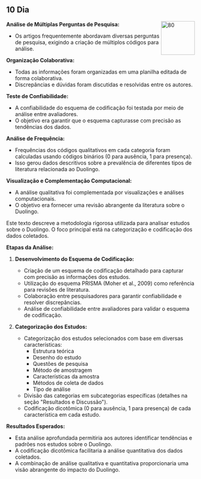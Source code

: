 ## 10 Dia   

<a href="https://br.pinterest.com/pin/593349319686946770/" target="blank"><img align="right" src="https://i.pinimg.com/originals/98/59/12/98591272861e66a02eecf5dae0450c73.gif" alt="80" 
height="90" /></a> 

**Análise de Múltiplas Perguntas de Pesquisa:**

* Os artigos frequentemente abordavam diversas perguntas de pesquisa, exigindo a criação de múltiplos códigos para análise.

**Organização Colaborativa:**

* Todas as informações foram organizadas em uma planilha editada de forma colaborativa.
* Discrepâncias e dúvidas foram discutidas e resolvidas entre os autores.

**Teste de Confiabilidade:**

* A confiabilidade do esquema de codificação foi testada por meio de análise entre avaliadores.
* O objetivo era garantir que o esquema capturasse com precisão as tendências dos dados.

**Análise de Frequência:**

* Frequências dos códigos qualitativos em cada categoria foram calculadas usando códigos binários (0 para ausência, 1 para presença).
* Isso gerou dados descritivos sobre a prevalência de diferentes tipos de literatura relacionada ao Duolingo.

**Visualização e Complementação Computacional:**

* A análise qualitativa foi complementada por visualizações e análises computacionais.
* O objetivo era fornecer uma revisão abrangente da literatura sobre o Duolingo.

Este texto descreve a metodologia rigorosa utilizada para analisar estudos sobre o Duolingo. O foco principal está na categorização e codificação dos dados coletados.

**Etapas da Análise:**

1. **Desenvolvimento do Esquema de Codificação:**
    * Criação de um esquema de codificação detalhado para capturar com precisão as informações dos estudos.
    * Utilização do esquema PRISMA (Moher et al., 2009) como referência para revisões de literatura.
    * Colaboração entre pesquisadores para garantir confiabilidade e resolver discrepâncias.
    * Análise de confiabilidade entre avaliadores para validar o esquema de codificação.

2. **Categorização dos Estudos:**
    * Categorização dos estudos selecionados com base em diversas características:
        * Estrutura teórica
        * Desenho do estudo
        * Questões de pesquisa
        * Método de amostragem
        * Características da amostra
        * Métodos de coleta de dados
        * Tipo de análise
    * Divisão das categorias em subcategorias específicas (detalhes na seção "Resultados e Discussão").
    * Codificação dicotômica (0 para ausência, 1 para presença) de cada característica em cada estudo.

**Resultados Esperados:**

* Esta análise aprofundada permitiria aos autores identificar tendências e padrões nos estudos sobre o Duolingo.
* A codificação dicotômica facilitaria a análise quantitativa dos dados coletados.
* A combinação de análise qualitativa e quantitativa proporcionaria uma visão abrangente do impacto do Duolingo.
